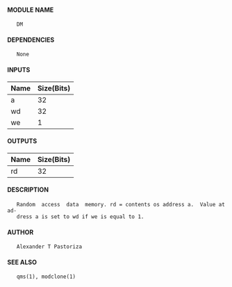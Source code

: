 #### MODULE NAME
       DM

#### DEPENDENCIES
       None

#### INPUTS
Name | Size(Bits)
------|-------------
a   |     32     
wd  |     32     
we  |     1      

#### OUTPUTS
Name | Size(Bits)
------|-------------
rd  |     32     

#### DESCRIPTION
       Random  access  data  memory. rd = contents os address a.  Value at ad-
       dress a is set to wd if we is equal to 1.

#### AUTHOR
       Alexander T Pastoriza

#### SEE ALSO
       qms(1), modclone(1)
